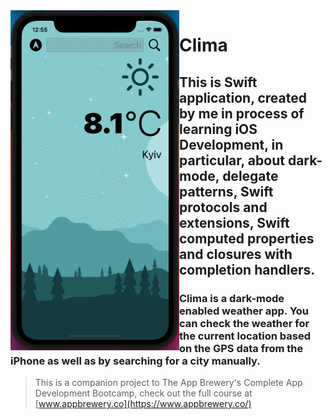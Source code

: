 
<img align="left" src="../Clima/Clima.gif" width="270"/>

#  Clima

## This is Swift application, created by me in process of learning iOS Development, in particular, about dark-mode, delegate patterns, Swift protocols and extensions, Swift computed properties and closures with completion handlers.

### Clima is a dark-mode enabled weather app. You can check the weather for the current location based on the GPS data from the iPhone as well as by searching for a city manually. 



>This is a companion project to The App Brewery's Complete App Development Bootcamp, check out the full course at [www.appbrewery.co](https://www.appbrewery.co/)


